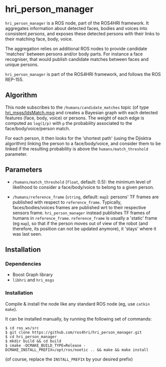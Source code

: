 hri_person_manager
==================

`hri_person_manager` is a ROS node, part of the ROS4HRI framework. It 
aggregates information about detected faces, bodies and voices into consistent
*persons*, and exposes these detected persons with their links to their 
matching face, body, voice.

The aggregation relies on additional ROS nodes to provide candidate 'matches'
between persons and/or body parts. For instance a face recogniser, that would
publish candidate matches between faces and unique persons.

`hri_person_manager` is part of the ROS4HRI framework, and follows the 
ROS REP-155.

Algorithm
---------

This node subscribes to the `/humans/candidate_matches` topic (of type
[hri_msgs/IdsMatch.msg](https://github.com/ros4hri/hri_msgs/blob/master/msg/IdsMatch.msg)
and creates a Bayesian graph with each detected features (face, body, voice) or
persons. The weight of each edge is computed as `log(1/p)` with `p` the
probability associated to the face/body/voice/person match.

For each person, it then looks for the 'shortest path' (using the Djisktra
algorithm) linking the person to a face/body/voice, and consider them to be
linked if the resulting probability is above the `humans/match_threshold`
parameter.

Parameters
----------

- `/humans/match_threshold` (`float`, default: 0.5): the minimum level of
  likelihood to consider a face/body/voice to belong to a given person.

- `/humans/reference_frame` (`string`, default: `map`): persons' TF frames are
  published with respect to `reference_frame`. Typically, faces/bodies/voices
  frames are published wrt to their respective sensors frame.
  `hri_person_manager` instead publishes TF frames of humans in `reference_frame`.
  `reference_frame` is usually a 'static' frame (eg `map`), so that if the
  person moves out of view of the robot (and therefore, its position can not be
  updated anymore), it 'stays' where it was last seen.

Installation
------------

### Dependencies

- Boost Graph library
- `libhri` and `hri_msgs`

### Installation

Compile & install the node like any standard ROS node (eg, use `catkin
make`).

It can be installed manually, by running the following set
of commands:

```
$ cd ros_ws/src
$ git clone https://github.com/ros4hri/hri_person_manager.git
$ cd hri_person_manager
$ mkdir build && cd build
$ cmake -DCMAKE_BUILD_TYPE=Release -DCMAKE_INSTALL_PREFIX=/opt/ros/noetic .. && make && make install
```

(of course, replace the `INSTALL_PREFIX` by your desired prefix)

